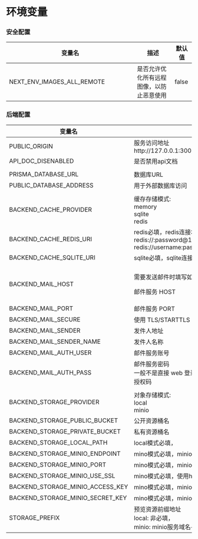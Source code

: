 # 环境变量



### 安全配置

<table><thead><tr><th width="331.3333333333333">变量名</th><th>描述</th><th>默认值</th></tr></thead><tbody><tr><td>NEXT_ENV_IMAGES_ALL_REMOTE</td><td>是否允许优化所有远程图像，以防止恶意使用</td><td>false</td></tr></tbody></table>



### 后端配置

<table><thead><tr><th width="379.3333333333333">变量名</th><th width="211">描述</th><th>默认值</th></tr></thead><tbody><tr><td>PUBLIC_ORIGIN</td><td>服务访问地址<br>http://127.0.0.1:3000</td><td></td></tr><tr><td>API_DOC_DISENABLED</td><td>是否禁用api文档</td><td>false</td></tr><tr><td></td><td></td><td></td></tr><tr><td>PRISMA_DATABASE_URL</td><td>数据库URL</td><td></td></tr><tr><td>PUBLIC_DATABASE_ADDRESS</td><td>用于外部数据库访问</td><td></td></tr><tr><td></td><td></td><td></td></tr><tr><td>BACKEND_CACHE_PROVIDER</td><td>缓存存储模式:<br>memory<br>sqlite<br>redis</td><td>sqlite</td></tr><tr><td>BACKEND_CACHE_REDIS_URI</td><td>redis必填，redis连接地址:<br>redis://:password@127.0.0.1:6380/4<br>redis://username:password@127.0.0.1:6380/4</td><td></td></tr><tr><td>BACKEND_CACHE_SQLITE_URI</td><td>sqlite必填，sqlite连接地址</td><td>sqlite://.assets/.cache.db</td></tr><tr><td></td><td></td><td></td></tr><tr><td>BACKEND_MAIL_HOST</td><td><p>需要发送邮件时填写如下</p><p>邮件服务 HOST</p></td><td></td></tr><tr><td>BACKEND_MAIL_PORT</td><td>邮件服务 PORT</td><td>465</td></tr><tr><td>BACKEND_MAIL_SECURE</td><td>使用 TLS/STARTTLS 安全发送电子邮件</td><td>true</td></tr><tr><td>BACKEND_MAIL_SENDER</td><td>发件人地址</td><td></td></tr><tr><td>BACKEND_MAIL_SENDER_NAME</td><td>发件人名称</td><td></td></tr><tr><td>BACKEND_MAIL_AUTH_USER</td><td>邮件服务账号</td><td></td></tr><tr><td>BACKEND_MAIL_AUTH_PASS</td><td>邮件服务密码<br>一般不是直接 web 登录密码，是独立设置的邮件授权码</td><td></td></tr><tr><td></td><td></td><td></td></tr><tr><td>BACKEND_STORAGE_PROVIDER</td><td>对象存储模式:<br>local<br>minio</td><td>local</td></tr><tr><td>BACKEND_STORAGE_PUBLIC_BUCKET</td><td>公开资源桶名</td><td>public</td></tr><tr><td>BACKEND_STORAGE_PRIVATE_BUCKET</td><td>私有资源桶名</td><td>private</td></tr><tr><td>BACKEND_STORAGE_LOCAL_PATH</td><td>local模式必填，</td><td>.assets/uploads</td></tr><tr><td>BACKEND_STORAGE_MINIO_ENDPOINT</td><td>mino模式必填，minio服务域名</td><td></td></tr><tr><td>BACKEND_STORAGE_MINIO_PORT</td><td>mino模式必填，minio服务端口</td><td>9000</td></tr><tr><td>BACKEND_STORAGE_MINIO_USE_SSL</td><td>mino模式必填，使用https?</td><td>false</td></tr><tr><td>BACKEND_STORAGE_MINIO_ACCESS_KEY</td><td>mino模式必填，minio用户名</td><td></td></tr><tr><td>BACKEND_STORAGE_MINIO_SECRET_KEY</td><td>mino模式必填，minio密码</td><td></td></tr><tr><td>STORAGE_PREFIX</td><td>预览资源前缀地址<br>local: 非必填，<br>minio: minio服务域名+端口</td><td></td></tr></tbody></table>

